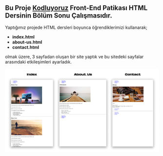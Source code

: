 ## Bu Proje [Kodluyoruz](https://kodluyoruz.org) Front-End Patikası HTML Dersinin Bölüm Sonu Çalışmasıdır.
Yaptığımız projede HTML dersleri boyunca öğrendiklerimizi kullanarak;
- **index.html**
- **about-us.html**
- **contact.html**

olmak üzere, 3 sayfadan oluşan bir site yaptık ve bu sitedeki sayfalar arasındaki etkileşimleri ayarladık.

![](img/htmlbolumsonu.png)